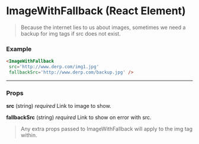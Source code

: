 # ImageWithFallback (React Element)

> Because the internet lies to us about images, sometimes we need a backup for img tags if src does not exist.

### Example

```html
<ImageWithFallback
 src='http://www.derp.com/img1.jpg'
 fallbackSrc='http://www.derp.com/backup.jpg' />
```
---

### Props

**src** (string) _required_  Link to image to show.

**fallbackSrc** (string) _required_ Link to show on error with src.

> Any extra props passed to ImageWithFallback will apply to the img tag within.

